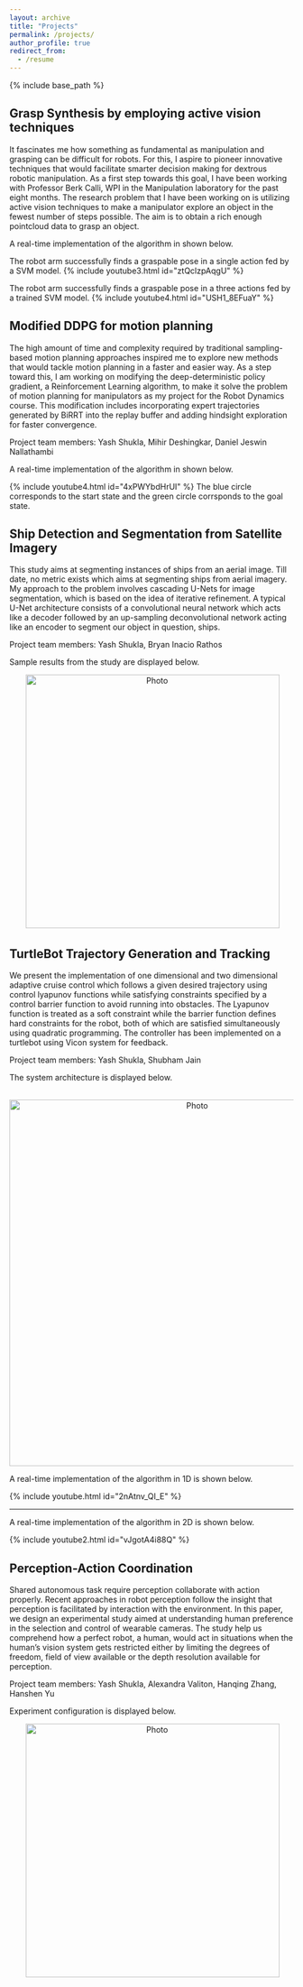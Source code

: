```yaml
---
layout: archive
title: "Projects"
permalink: /projects/
author_profile: true
redirect_from:
  - /resume
---
```


{% include base_path %}

Grasp Synthesis by employing active vision techniques
------
It fascinates me how something as fundamental as manipulation and grasping can be difficult for robots. For this, I aspire to pioneer innovative techniques that would facilitate smarter decision making for dextrous robotic manipulation. As a first step towards this goal, I have been working with Professor Berk Calli, WPI in the Manipulation laboratory for the past eight months. The research problem that I have been working on is utilizing active vision techniques to make a manipulator explore an object in the fewest number of steps possible. The aim is to obtain a rich enough pointcloud data to grasp an object.

A real-time implementation of the algorithm in shown below.

The robot arm successfully finds a graspable pose in a single action fed by a SVM model.
{% include youtube3.html id="ztQclzpAqgU" %}

The robot arm successfully finds a graspable pose in a three actions fed by a trained SVM model.
{% include youtube4.html id="USH1_8EFuaY" %}

Modified DDPG for motion planning
------
The high amount of time and complexity required by traditional sampling-based motion planning approaches inspired me to explore new methods that would tackle motion planning in a faster and easier way. As a step toward this, I am working on modifying the deep-deterministic policy gradient, a Reinforcement Learning algorithm, to make it solve the problem of motion planning for manipulators as my project for the Robot Dynamics course. This modification includes incorporating expert trajectories generated by BiRRT into the replay buffer and adding hindsight exploration for faster convergence.

Project team members: Yash Shukla, Mihir Deshingkar, Daniel Jeswin Nallathambi

A real-time implementation of the algorithm in shown below.

{% include youtube4.html id="4xPWYbdHrUI" %}
The blue circle corresponds to the start state and the green circle corrsponds to the goal state.

Ship Detection and Segmentation from Satellite Imagery
------
This study aims at segmenting instances of ships from an aerial image. Till date, no metric exists which aims at segmenting ships from aerial imagery. My approach to the problem involves cascading U-Nets for image segmentation, which is based on the idea of iterative refinement. A typical U-Net architecture consists of a convolutional neural network which acts like a decoder followed by an up-sampling deconvolutional network acting like an encoder to segment our object in question, ships.

Project team members: Yash Shukla, Bryan Inacio Rathos

Sample results from the study are displayed below.

<p align="center">
  <img src="https://shukla-yash.github.io/images/DL_project.png?raw=true" alt="Photo" style="width: 450px;"/> 
</p>

TurtleBot Trajectory Generation and Tracking
------
We present the implementation of one dimensional and two dimensional adaptive cruise control which follows a given desired trajectory using control lyapunov functions while satisfying constraints specified by a control barrier function to avoid running into obstacles. The Lyapunov function is treated as a soft constraint while the barrier function defines hard constraints for the robot, both of which are satisfied simultaneously using quadratic programming. The controller has been implemented on a turtlebot using Vicon system for feedback.

Project team members: Yash Shukla, Shubham Jain

The system architecture is displayed below.

<p align="center">
  <img src="https://shukla-yash.github.io/images/Controls_project.png?raw=true" alt="Photo" style="width: 650px;"/> 
</p>

A real-time implementation of the algorithm in 1D is shown below.

{% include youtube.html id="2nAtnv_QI_E" %}
___
A real-time implementation of the algorithm in 2D is shown below.

{% include youtube2.html id="vJgotA4i88Q" %}

Perception-Action Coordination
------
Shared autonomous task require perception collaborate with action properly. Recent approaches in robot
perception follow the insight that perception is facilitated by
interaction with the environment. In this paper, we design an
experimental study aimed at understanding human preference
in the selection and control of wearable cameras. The study
help us comprehend how a perfect robot, a human, would act
in situations when the human’s vision system gets restricted
either by limiting the degrees of freedom, field of view available
or the depth resolution available for perception.

Project team members: Yash Shukla, Alexandra Valiton, Hanqing Zhang, Hanshen Yu

Experiment configuration is displayed below.

<p align="center">
  <img src="https://shukla-yash.github.io/images/Experiment_synergy.png?raw=true" alt="Photo" style="width: 450px;"/> 
</p>



